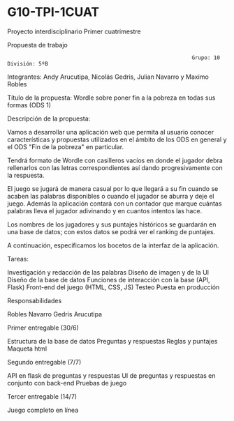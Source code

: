 # G10-TPI-1CUAT
Proyecto interdisciplinario
Primer cuatrimestre


Propuesta de trabajo                                              
                                                   
                                                               Grupo: 10 División: 5ºB    

Integrantes: Andy Arucutipa, Nicolás Gedris, Julian Navarro y Maximo Robles

Título de la propuesta: Wordle sobre poner fin a la pobreza en todas sus formas (ODS 1)

Descripción de la propuesta:

Vamos a desarrollar una aplicación web que permita al usuario conocer características y propuestas utilizados en el ámbito de los ODS en general y el ODS "Fin de la pobreza" en particular.

Tendrá formato de Wordle con casilleros vacíos en donde el jugador debra rellenarlos con las letras correspondientes así dando progresivamente con la respuesta.

El juego se jugará de manera casual por lo que llegará a su fin cuando se acaben las palabras disponibles o cuando el jugador se aburra y deje el juego. Además la aplicación contará con un contador que marque cuántas palabras lleva el jugador adivinando y en cuantos intentos las hace.

Los nombres de los jugadores y sus puntajes históricos se guardarán en una base de datos; con estos datos se podrá ver el ranking de puntajes. 

A continuación, especificamos los bocetos de la interfaz de la aplicación.


Tareas:

Investigación y redacción de las palabras
Diseño de imagen y de la UI
Diseño de la base de datos 
Funciones de interacción con la base (API, Flask) 
Front-end del juego (HTML, CSS, JS)
Testeo 
Puesta en producción


Responsabilidades

   Robles
   Navarro
   Gedris
   Arucutipa


Primer entregable (30/6)

Estructura de la base de datos
Preguntas y respuestas
Reglas y puntajes
Maqueta html

Segundo entregable (7/7)

API en flask de preguntas y respuestas
UI de preguntas y respuestas en conjunto con back-end
Pruebas de juego

Tercer entregable (14/7)

Juego completo en línea














